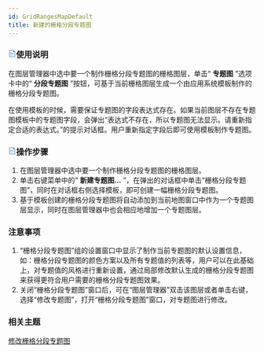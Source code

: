 ```yaml
---
id: GridRangesMapDefault
title: 新建的栅格分段专题图
---
```

### ![](../../img/read.gif)使用说明

在图层管理器中选中要一个制作栅格分段专题图的栅格图层，单击“ **专题图** ”选项卡中的“ **分段专题图**
”按钮，可基于当前栅格图层生成一个由应用系统模板制作的栅格分段专题图。

在使用模板的时候，需要保证专题图的字段表达式存在。如果当前图层不存在专题图模板中的专题图字段，会弹出“表达式不存在，所以专题图无法显示。请重新指定合适的表达式。”的提示对话框。用户重新指定字段后即可使用模板制作专题图。

### ![](../../img/read.gif)操作步骤

  1. 在图层管理器中选中要一个制作栅格分段专题图的栅格图层。
  2. 单击右键菜单中的“ **新建专题图...** ”，在弹出的对话框中单击“栅格分段专题图”，同时在对话框右侧选择模板，即可创建一幅栅格分段专题图。 
  3. 基于模板创建的栅格分段专题图将自动添加到当前地图窗口中作为一个专题图层显示，同时在图层管理器中也会相应地增加一个专题图层。

### 注意事项

  1. “栅格分段专题图”组的设置窗口中显示了制作当前专题图的默认设置信息，如：栅格分段专题图的颜色方案以及所有专题值的列表等，用户可以在此基础上，对专题值的风格进行重新设置，通过局部修改默认生成的栅格分段专题图来获得更符合用户需要的栅格分段专题图效果。
  2. 关闭“栅格分段专题图”窗口后，可在“图层管理器”双击该图层或者单击右键，选择“修改专题图”，打开“栅格分段专题图”窗口，对专题图进行修改。

### 相关主题

 [修改栅格分段专题图](GridRangesMapGroupDia)

